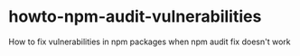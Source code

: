 # howto-npm-audit-vulnerabilities
How to fix vulnerabilities in npm packages when npm audit fix doesn't work
